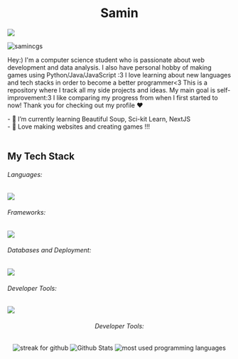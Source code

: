 <h1 align="center">Samin</h1>
<a href="https://git.io/typing-svg"><img src="https://readme-typing-svg.demolab.com?font=Nunito+One&size=28&duration=750&pause=1000&color=F30043&background=F346F200&vCenter=true&width=600&height=40&lines=Aspiring+Web+Developer;Pygame+Lover;React+Enthusiast;Knowledge+Seeker;Hard+Worker;" /></a>
<p align="left"> <img src="https://komarev.com/ghpvc/?username=samincgs&label=Profile%20views&color=0e75b6&style=flat" alt="samincgs" /> </p>
<p align="left"> Hey:) I'm a computer science student who is passionate about web development and data analysis. I also have personal hobby of making games using Python/Java/JavaScript :3 I love learning about new languages and tech stacks in order to become a better programmer<3 This is a repository where I track all my side projects and ideas. My main goal is self-improvement:3 I like comparing my progress from when I first started to now! Thank you for checking out my profile ❤️</p>
- 🌱 I’m currently learning Beautiful Soup, Sci-kit Learn, NextJS <br/>
- 💬 Love making websites and creating games !!! <br/>
<br/>


  ## My Tech Stack

  <div>
    <h6>Languages: </h6>
    <!------------ Languages ----------------->
    <p >
      <a href="https://skillicons.dev">
        <img src="https://skillicons.dev/icons?i=js,ts,nodejs,py,java,html,css,c" />
      </a>
    </p>
    <h6>Frameworks: </h6>
    <!---------------------- Frameworks ---------------------->
    <p >
      <a href="https://skillicons.dev">
        <img src="https://skillicons.dev/icons?i=react,nextjs,tailwind,express,spring,selenium" />
      </a>
    </p>
    <h6>Databases and Deployment: </h6>
    <!---------------------- Database & Deployment ---------------------->
    <p >
      <a href="https://skillicons.dev">
        <img src="https://skillicons.dev/icons?i=mongodb,prisma,mysql,postman,vercel,netlify,heroku" />
      </a>
    </p>
    <h6>Developer Tools: </h6>
    <!---------------------- Development Tools ---------------------->
    <p >
      <a href="https://skillicons.dev">
        <img src="https://skillicons.dev/icons?i=linux,vscode,eclipse,git,github,figma,discord," />
      </a>
    </p>
  </div>


<h6 align="center">Developer Tools: </h6>
 <div align="center">
    <img
      title="🔥 Get streak stats for your profile at git.io/streak-stats"
      alt="streak for github"
      src="https://streak-stats.demolab.com/?user=samincgs&bg_color=192734&title_color=F3A852&icon_color=F3A852"
    />
    <img
      alt="Github Stats"
      src="https://denvercoder1-github-readme-stats.vercel.app/api/?username=samincgs&show_icons=true&include_all_commits=true&count_private=true&theme=great-gatsby&hide_border=true&bg_color=192734&title_color=F3A852&icon_color=F3A852"
    />
    <img
      alt="most used programming languages"
      src="https://denvercoder1-github-readme-stats.vercel.app/api/top-langs/?username=araf821&langs_count=8&layout=compact&theme=github&hide_border=true&bg_color=1F222E&title_color=F3A852&icon_color=F3A852&hide=Jupyter%20Notebook,Roff"
    />
  </div>
